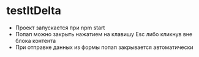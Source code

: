 # testItDelta
- Проект запускается при npm start
- Попап можно закрыть нажатием на клавишу Esc либо кликнув вне блока контента
- При отправке данных из формы попап закрывается автоматически
